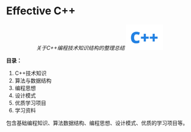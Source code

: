 # Effective C++

<p align="center">  
  <i>关于C++编程技术知识结构的整理总结</i>
  <img src="/Imgs/cpp.png" width="100"  alt="logo"/>   
</p>  

**目录：**
1. C++技术知识
2. 算法与数据结构
3. 编程思想
4. 设计模式
5. 优质学习项目
6. 学习资料


包含基础编程知识、算法数据结构、编程思想、设计模式、优质的学习项目等。

